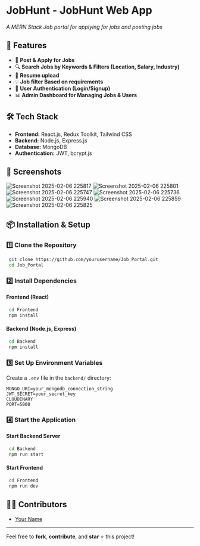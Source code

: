 # JobHunt - JobHunt Web App

*A MERN Stack Job portal for applying for jobs and posting jobs*

## 🚀 Features
- 📝 **Post & Apply for Jobs**
- 🔍 **Search Jobs by Keywords & Filters (Location, Salary, Industry)**
- 📄 **Resume upload**
- 💡 **Job filter Based on requirements**
- 🔐 **User Authentication (Login/Signup)**
- 📊 **Admin Dashboard for Managing Jobs & Users**

## 🛠️ Tech Stack
- **Frontend:** React.js, Redux Toolkit, Tailwind CSS
- **Backend:** Node.js, Express.js
- **Database:** MongoDB
- **Authentication:** JWT, bcrypt.js

## 📸 Screenshots
![Screenshot 2025-02-06 225817](https://github.com/user-attachments/assets/8192ed07-bf58-4c6e-8207-7e8efa4ec739)
![Screenshot 2025-02-06 225801](https://github.com/user-attachments/assets/388b99cb-f656-4147-90c2-c760d7d2c9da)
![Screenshot 2025-02-06 225747](https://github.com/user-attachments/assets/500e4285-c4f4-4069-b99b-5fdac6179724)
![Screenshot 2025-02-06 225736](https://github.com/user-attachments/assets/95408f83-1702-43e3-a9a0-ee36de7936d3)
![Screenshot 2025-02-06 225940](https://github.com/user-attachments/assets/0ec3f8b8-55a7-4dd9-a4f1-2852926bbf6f)
![Screenshot 2025-02-06 225859](https://github.com/user-attachments/assets/240e1894-963f-4a4e-a9c0-d62ce3358930)
![Screenshot 2025-02-06 225825](https://github.com/user-attachments/assets/bd63f624-c22a-43e4-8d29-9bc408e7eb9c)


## 📦 Installation & Setup
### 1️⃣ Clone the Repository
```sh
 git clone https://github.com/yourusername/Job_Portal.git
 cd Job_Portal
```
### 2️⃣ Install Dependencies
#### Frontend (React)
```sh
 cd Frontend
 npm install
```
#### Backend (Node.js, Express)
```sh
 cd Backend
 npm install
```
### 3️⃣ Set Up Environment Variables
Create a `.env` file in the `backend/` directory:
```env
MONGO_URI=your_mongodb_connection_string
JWT_SECRET=your_secret_key
CLOUDINARY
PORT=5000
```
### 4️⃣ Start the Application
#### Start Backend Server
```sh
 cd Backend
 npm run start
```
#### Start Frontend
```sh
 cd Frontend
 npm run dev
```



## 👨‍💻 Contributors
- [Your Name](https://github.com/yourusername)

---

Feel free to **fork**, **contribute**, and **star** ⭐ this project!
